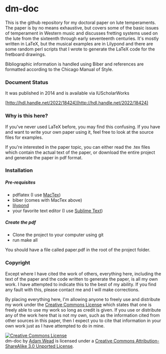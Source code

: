 # dm-doc

This is the github repository for my doctoral paper on lute temperaments.  The paper is by no means exhaustive, 
but covers some of the basic issues of temperament in Western music and discusses fretting systems used on the
lute from the sixteenth through early seventeenth centuries.  It's mostly written in LaTeX, but the musical
examples are in Lilypond and there are some random perl scripts that I wrote to generate the LaTeX code for 
the fretboard drawings. 

Bibliographic information is handled using Biber and references are formatted according to the Chicago 
Manual of Style.

### Document Status

It was published in 2014 and is available via IUScholarWorks

[http://hdl.handle.net/2022/18424](http://hdl.handle.net/2022/18424)

### Why is this here?

If you've never used LaTeX before, you may find this confusing.  If you have and want to write your own paper
using it, feel free to look at the source files for examples.

If you're interested in the paper topic, you can either read the .tex files which contain the actual text
of the paper, or download the entire project and generate the paper in pdf format.

### Installation

##### Pre-requisites

* pdflatex (I use [MacTex](http://tug.org/mactex/))
* biber (comes with MacTex above)
* [lilypond](http://www.lilypond.org/)
* your favorite text editor (I use [Sublime Text](http://www.sublimetext.com/))

##### Create the pdf

* Clone the project to your computer using git
* run make all

You should have a file called paper.pdf in the root of the project folder.

### Copyright

Except where I have cited the work of others, everything here, including the text of the paper and the code
written to generate the paper, is all my own work.  I have attempted to indicate this to the best of my
ability.  If you find any fault with this, please contact me and I will make corrections.

By placing everything here, I'm allowing anyone to freely use and distribute my work under the 
[Creative Commons License](http://creativecommons.org/licenses/) which states that one is freely 
able to use my work so long as credit is given.  If you use or distribute any of the work here that
is not my own, such as the information cited from other sources in this paper, then I expect you to
cite that information in your own work just as I have attempted to do in mine.

<a rel="license" href="http://creativecommons.org/licenses/by-sa/3.0/deed.en_US"><img alt="Creative Commons License" style="border-width:0" src="http://i.creativecommons.org/l/by-sa/3.0/88x31.png" /></a><br /><span xmlns:dct="http://purl.org/dc/terms/" property="dct:title">dm-doc</span> by <a xmlns:cc="http://creativecommons.org/ns#" href="https://github.com/awead/dm-doc" property="cc:attributionName" rel="cc:attributionURL">Adam Wead</a> is licensed under a <a rel="license" href="http://creativecommons.org/licenses/by-sa/3.0/deed.en_US">Creative Commons Attribution-ShareAlike 3.0 Unported License</a>.

